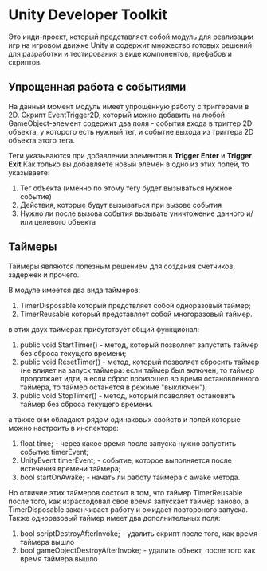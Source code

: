 # Unity Developer Toolkit
Это инди-проект, который представляет собой модуль для реализации игр на игровом движке Unity и содержит множество готовых решений для разработки и тестирования в виде компонентов, префабов и скриптов.

## Упрощенная работа с событиями
На данный момент модуль имеет упрощенную работу с триггерами в 2D.
Скрипт EventTrigger2D, который можно добавить на любой GameObject-элемент
содержит два поля - события входа в триггер 2D объекта, у которого есть нужный тег, 
и событие выхода из триггера 2D объекта этого тега.

Теги указываются при добавлении элементов в **Trigger Enter** и **Trigger Exit**
Как только вы добавляете новый элемен в одно из этих полей, то указываете:
1) Тег объекта (именно по этому тегу будет вызываться нужное событие)
2) Действия, которые будут вызываться при вызове события
3) Нужно ли после вызова события вызывать уничтожение данного и/или целевого объекта


## Таймеры
Таймеры являются полезным решением для создания счетчиков, задержек и прочего. 

В модуле имеется два вида таймеров:
1) TimerDisposable который предствляет собой одноразовый таймер;
2) TimerReusable который представляет собой многоразовый таймер.

в этих двух таймерах присутствует общий функционал:
1) public void StartTimer() - метод, который позволяет запустить таймер без сброса текущего времени;
2) public void ResetTimer() - метод, который позволяет сбросить таймер (не влияет на запуск таймера: если таймер был включен, то таймер продолжает идти, а если сброс произошел во время остановленного таймера, то таймер останется в режиме "выключен");
3) public void StopTimer() - метод, который позволяет остановить таймер без сброса текущего времени.

а также они обладают рядом одинаковых свойств и полей которые можно настроить в инспекторе:
1) float time; - через какое время после запуска нужно запустить событие timerEvent;
2) UnityEvent timerEvent; - событие, которое выполняется после истечения времени таймера;
3) bool startOnAwake; - начать ли работу таймера с awake метода.

Но отличие этих таймеров состоит в том, что таймер TimerReusable после того, как израсходовал свое время запускает таймер заново, а TimerDisposable заканчивает работу и ожидает повтороного запуска. Также одноразовый таймер имеет два дополнительных поля:
1) bool scriptDestroyAfterInvoke; - удалить скрипт после того, как время таймера вышло
2) bool gameObjectDestroyAfterInvoke; - удалить объект, после того как время таймера вышло